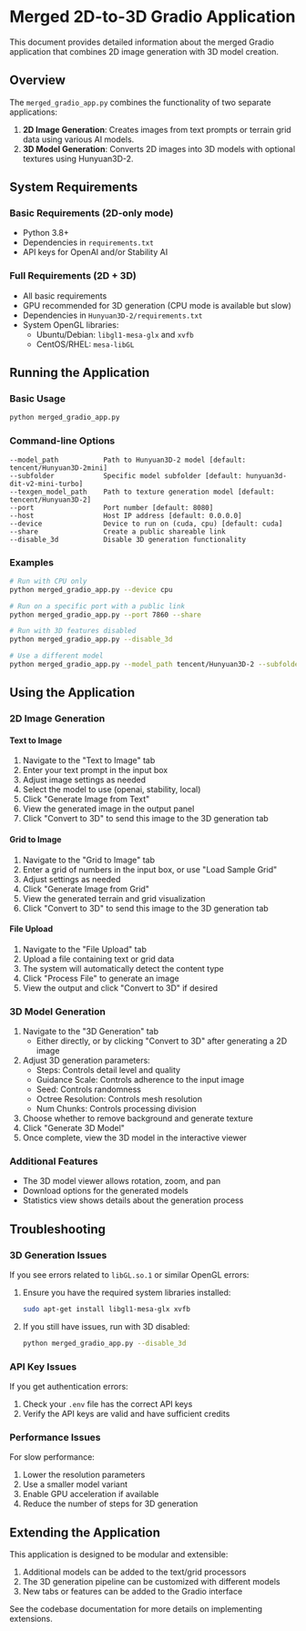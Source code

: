 # Merged 2D-to-3D Gradio Application

This document provides detailed information about the merged Gradio application that combines 2D image generation with 3D model creation.

## Overview

The `merged_gradio_app.py` combines the functionality of two separate applications:

1. **2D Image Generation**: Creates images from text prompts or terrain grid data using various AI models.
2. **3D Model Generation**: Converts 2D images into 3D models with optional textures using Hunyuan3D-2.

## System Requirements

### Basic Requirements (2D-only mode)
- Python 3.8+
- Dependencies in `requirements.txt`
- API keys for OpenAI and/or Stability AI

### Full Requirements (2D + 3D)
- All basic requirements
- GPU recommended for 3D generation (CPU mode is available but slow)
- Dependencies in `Hunyuan3D-2/requirements.txt`
- System OpenGL libraries:
  - Ubuntu/Debian: `libgl1-mesa-glx` and `xvfb`
  - CentOS/RHEL: `mesa-libGL`

## Running the Application

### Basic Usage

```bash
python merged_gradio_app.py
```

### Command-line Options

```
--model_path           Path to Hunyuan3D-2 model [default: tencent/Hunyuan3D-2mini]
--subfolder            Specific model subfolder [default: hunyuan3d-dit-v2-mini-turbo]
--texgen_model_path    Path to texture generation model [default: tencent/Hunyuan3D-2]
--port                 Port number [default: 8080]
--host                 Host IP address [default: 0.0.0.0]
--device               Device to run on (cuda, cpu) [default: cuda]
--share                Create a public shareable link
--disable_3d           Disable 3D generation functionality
```

### Examples

```bash
# Run with CPU only
python merged_gradio_app.py --device cpu

# Run on a specific port with a public link
python merged_gradio_app.py --port 7860 --share

# Run with 3D features disabled
python merged_gradio_app.py --disable_3d

# Use a different model
python merged_gradio_app.py --model_path tencent/Hunyuan3D-2 --subfolder hunyuan3d-dit-v2-0
```

## Using the Application

### 2D Image Generation

#### Text to Image
1. Navigate to the "Text to Image" tab
2. Enter your text prompt in the input box
3. Adjust image settings as needed
4. Select the model to use (openai, stability, local)
5. Click "Generate Image from Text"
6. View the generated image in the output panel
7. Click "Convert to 3D" to send this image to the 3D generation tab

#### Grid to Image
1. Navigate to the "Grid to Image" tab
2. Enter a grid of numbers in the input box, or use "Load Sample Grid"
3. Adjust settings as needed
4. Click "Generate Image from Grid"
5. View the generated terrain and grid visualization
6. Click "Convert to 3D" to send this image to the 3D generation tab

#### File Upload
1. Navigate to the "File Upload" tab
2. Upload a file containing text or grid data
3. The system will automatically detect the content type
4. Click "Process File" to generate an image
5. View the output and click "Convert to 3D" if desired

### 3D Model Generation

1. Navigate to the "3D Generation" tab
   - Either directly, or by clicking "Convert to 3D" after generating a 2D image
2. Adjust 3D generation parameters:
   - Steps: Controls detail level and quality
   - Guidance Scale: Controls adherence to the input image
   - Seed: Controls randomness
   - Octree Resolution: Controls mesh resolution
   - Num Chunks: Controls processing division
3. Choose whether to remove background and generate texture
4. Click "Generate 3D Model"
5. Once complete, view the 3D model in the interactive viewer

### Additional Features

- The 3D model viewer allows rotation, zoom, and pan
- Download options for the generated models
- Statistics view shows details about the generation process

## Troubleshooting

### 3D Generation Issues

If you see errors related to `libGL.so.1` or similar OpenGL errors:

1. Ensure you have the required system libraries installed:
   ```bash
   sudo apt-get install libgl1-mesa-glx xvfb
   ```

2. If you still have issues, run with 3D disabled:
   ```bash
   python merged_gradio_app.py --disable_3d
   ```

### API Key Issues

If you get authentication errors:

1. Check your `.env` file has the correct API keys
2. Verify the API keys are valid and have sufficient credits

### Performance Issues

For slow performance:

1. Lower the resolution parameters
2. Use a smaller model variant
3. Enable GPU acceleration if available
4. Reduce the number of steps for 3D generation

## Extending the Application

This application is designed to be modular and extensible:

1. Additional models can be added to the text/grid processors
2. The 3D generation pipeline can be customized with different models
3. New tabs or features can be added to the Gradio interface

See the codebase documentation for more details on implementing extensions.
